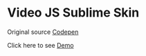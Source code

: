 # Video JS Sublime Skin

Original source [Codepen](https://codepen.io/zanechua/pen/GozrNe)

Click here to see [Demo](https://ar-android.github.io/video-js-sublime-skin/)